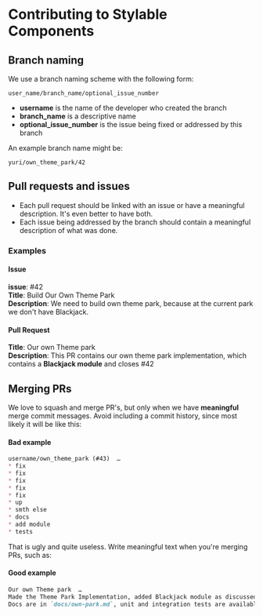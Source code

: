 # Contributing to Stylable Components

## Branch naming

We use a branch naming scheme with the following form:

`user_name/branch_name/optional_issue_number`

* **username** is the name of the developer who created the branch
* **branch_name** is a descriptive name
* **optional_issue_number** is the issue being fixed or addressed by this branch

An example branch name might be:

`yuri/own_theme_park/42`

## Pull requests and issues

 * Each pull request should be linked with an issue or have a meaningful description. It's even better to have both.
 * Each issue being addressed by the branch should contain a meaningful description of what was done.

### Examples

#### Issue

**issue**: #42<br>
**Title**: Build Our Own Theme Park<br>
**Description**: We need to build own theme park, because at the current park we don't have Blackjack.

#### Pull Request

**Title**: Our own Theme park<br>
**Description**: This PR contains our own theme park implementation, which contains a **Blackjack module** and closes #42

## Merging PRs

We love to squash and merge PR's, but only when we have **meaningful** merge commit messages. Avoid including a commit history, since most likely it will be like this:

#### Bad example

```md
username/own_theme_park (#43)  …
* fix
* fix
* fix
* fix
* fix
* up
* smth else
* docs
* add module
* tests
```

That is ugly and quite useless. Write meaningful text when you're merging PRs, such as:

#### Good example

```md
Our own Theme park  …
Made the Theme Park Implementation, added Blackjack module as discussed in issue/42.
Docs are in `docs/own-park.md`, unit and integration tests are available.
```
